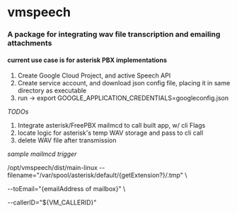 # vmspeech

### A package for integrating wav file transcription and emailing attachments
#### current use case is for asterisk PBX implementations

1. Create Google Cloud Project, and active Speech API
2. Create service account, and download json config file, placing it in same directory as executable
3. run -> export GOOGLE_APPLICATION_CREDENTIALS=googleconfig.json

_TODOs_
1. Integrate asterisk/FreePBX mailmcd to call built app, w/ cli Flags
2. locate logic for asterisk's temp WAV storage and pass to cli call
3. delete WAV file after transmission 

_sample mailmcd trigger_

/opt/vmspeech/dist/main-linux --filename="/var/spool/asterisk/default/{getExtension?}/.tmp" \\

--toEmail="{emailAddress of mailbox}" \\

--callerID="${VM_CALLERID}"
